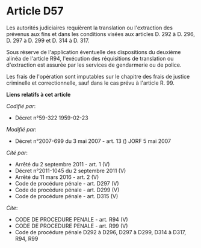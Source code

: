 # Article D57

Les autorités judiciaires requièrent la translation ou l'extraction des prévenus aux fins et dans les conditions visées aux
articles D. 292 à D. 296, D. 297 à D. 299 et D. 314 à D. 317.

Sous réserve de l'application éventuelle des dispositions du deuxième alinéa de l'article R94, l'exécution des réquisitions
de translation ou d'extraction est assurée par les services de gendarmerie ou de police.

Les frais de l'opération sont imputables sur le chapitre des frais de justice criminelle et correctionnelle, sauf dans le cas
prévu à l'article R. 99.

**Liens relatifs à cet article**

_Codifié par_:

  - Décret n°59-322 1959-02-23

_Modifié par_:

  - Décret n°2007-699 du 3 mai 2007 - art. 13 () JORF 5 mai 2007

_Cité par_:

  - Arrêté du 2 septembre 2011 - art. 1 (V)
  - Décret n°2011-1045 du 2 septembre 2011 (V)
  - Arrêté du 11 mars 2016 - art. 2 (V)
  - Code de procédure pénale - art. D297 (V)
  - Code de procédure pénale - art. D299 (V)
  - Code de procédure pénale - art. D315 (V)

_Cite_:

  - CODE DE PROCEDURE PENALE - art. R94 (V)
  - CODE DE PROCEDURE PENALE - art. R99 (V)
  - Code de procédure pénale D292 à D296, D297 à D299, D314 à D317, R94, R99
